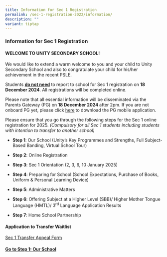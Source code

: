 ```yaml
---
title: Information for Sec 1 Registration
permalink: /sec-1-registration-2022/information/
description: ""
variant: tiptap
---
```

<h3>Information for Sec 1 Registration</h3>
<h4>WELCOME TO UNITY SECONDARY SCHOOL!</h4>
<p>We would like to extend a warm welcome to you and your child to Unity
Secondary School and also to congratulate your child for his/her achievement
in the recent PSLE.&nbsp;</p>
<p>Students <strong><u>do not need</u></strong> to report to school for Sec
1 registration on <strong>18 December 2024</strong>. All registrations will
be completed online.</p>
<p>Please note that all essential information will be disseminated via the
Parents Gateway (PG) on <strong>18 December 2024 </strong>after 2pm. If
you are not onboard PG yet, please click <a href="https://www.unitysec.moe.edu.sg/unity-partners/Parents/gateway/" rel="noopener nofollow" target="_blank">here</a><strong> </strong>to
download the PG mobile application.&nbsp;</p>
<p></p>
<p>Please ensure that you go through the following steps for the Sec 1 online
registration for 2025. <em>(Compulsory for all Sec 1 students including students with intention to transfer to another school)</em>
</p>
<ul>
<li>
<p><strong>Step 1</strong>: Our School (Unity’s Key Programmes and Strengths,
Full Subject-Based Banding, Virtual School Tour)</p>
</li>
<li>
<p><strong>Step 2</strong>: Online Registration&nbsp;</p>
</li>
<li>
<p><strong>Step 3</strong>: Sec 1 Orientation (2, 3, 6, 10 January 2025)</p>
</li>
<li>
<p><strong>Step 4</strong>: Preparing for School (School Expectations, Purchase
of Books, Uniform &amp; Personal Learning Device)</p>
</li>
<li>
<p><strong>Step 5</strong>: Administrative Matters&nbsp;</p>
</li>
<li>
<p><strong>Step 6</strong>: Offering Subject at a Higher Level (SBB)/ Higher
Mother Tongue Language (HMTL)/ 3<sup>rd</sup> Language Application Results</p>
</li>
<li>
<p><strong>Step 7</strong>: Home School Partnership</p>
</li>
</ul>
<h4><strong>Application to Transfer Waitlist</strong></h4>
<p><a href="https://form.gov.sg/675ba15162bc25935048f57c" rel="noopener nofollow" target="_blank">Sec 1 Transfer Appeal Form</a>
</p>
<p></p>
<p></p>
<h4><a href="https://www.unitysec.moe.edu.sg/sec-1-registration-2022/step1/" rel="noopener nofollow" target="_blank">Go to Step 1: Our School</a></h4>
<p></p>